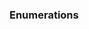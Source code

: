 <link rel="stylesheet" href="{{baseUrl}}/css/textbook.css">

<div class="website-content">

### Enumerations

<div id="main">

<include src="./introduction/topicPanel.md" />

</div>
</div>
